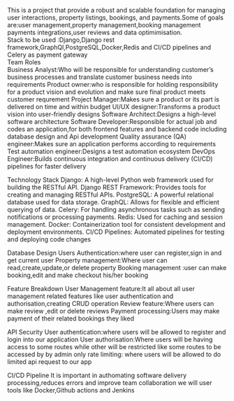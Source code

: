 This  is a project that provide a robust and scalable foundation for managing user interactions, property listings, bookings, and payments.Some of goals are:user management,property management,booking management payments integrations,user reviews and data optimimisation.  
Stack to be used :Django,Django rest framework,GraphQl,PostgreSQL,Docker,Redis and CI/CD pipelines and Celery as payment gateway  
Team Roles  
Business Analyst:Who will be responsible for understanding customer’s business processes and translate customer business needs into requirements
Product owner:who is responsible for holding responsibility for a product vision and evolution and make sure final product meets customer requrement
Project Manager:Makes sure a product or its part is delivered on time and within budget
UI/UX designer:Transforms a product vision into user-friendly designs
Software Architect:Designs a high-level software architecture
Software Developer:Responsible for actual job and codes an application,for both frontend features and backend code including database design and Api development
Quality assurance (QA) engineer:Makes sure an application performs according to requirements
Test automation engineer:Designs a test automation ecosystem
DevOps Engineer:Builds continuous integration and continuous delivery (CI/CD) pipelines for faster delivery

Technology Stack
Django: A high-level Python web framework used for building the RESTful API.
Django REST Framework: Provides tools for creating and managing RESTful APIs.
PostgreSQL: A powerful relational database used for data storage.
GraphQL: Allows for flexible and efficient querying of data.
Celery: For handling asynchronous tasks such as sending notifications or processing payments.
Redis: Used for caching and session management.
Docker: Containerization tool for consistent development and deployment environments.
CI/CD Pipelines: Automated pipelines for testing and deploying code changes

Database Design
Users Authentication:where user can register,sign in and get current user
Property management:Where user can read,create,update,or delete property
Booking management :user can make booking,edit and make checkout his/her booking

Feature Breakdown
User Management feature:It all about all user management related features like user authentication and authorisation,creating CRUD operation
Review feature:Where users can make review ,edit or delete reviews
Payment processing:Users may make payment of their related bookings they liked 

API Security
User authentication:where users will be allowed to register and login into our application
User authorisation:Where users will be having access to some routes while other will be restricted like some routes to be accessed by by admin only
rate limiting: where users will be allowed to do limited api request to our app

CI/CD Pipeline
It is important in authomating software delivery  processing,reduces errors and improve team collaboration
we will user tools like Docker,Github actions and Jenkins

